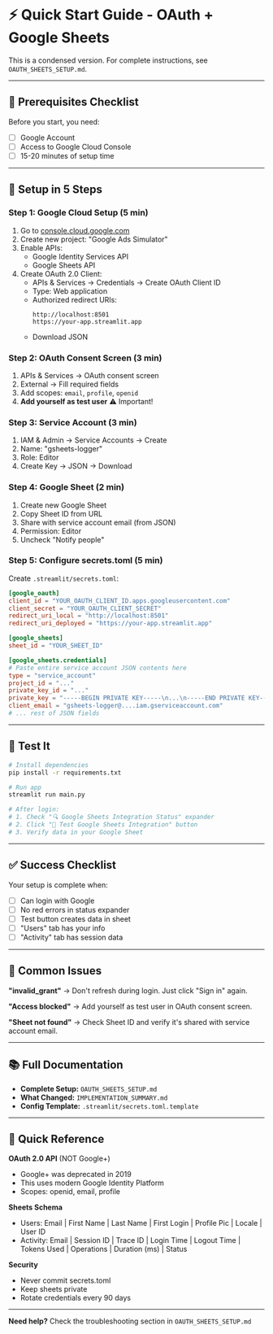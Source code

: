 # ⚡ Quick Start Guide - OAuth + Google Sheets

This is a condensed version. For complete instructions, see `OAUTH_SHEETS_SETUP.md`.

---

## 📝 Prerequisites Checklist

Before you start, you need:
- [ ] Google Account
- [ ] Access to Google Cloud Console
- [ ] 15-20 minutes of setup time

---

## 🚀 Setup in 5 Steps

### Step 1: Google Cloud Setup (5 min)

1. Go to [console.cloud.google.com](https://console.cloud.google.com/)
2. Create new project: "Google Ads Simulator"
3. Enable APIs:
   - Google Identity Services API
   - Google Sheets API
4. Create OAuth 2.0 Client:
   - APIs & Services → Credentials → Create OAuth Client ID
   - Type: Web application
   - Authorized redirect URIs:
     ```
     http://localhost:8501
     https://your-app.streamlit.app
     ```
   - Download JSON

### Step 2: OAuth Consent Screen (3 min)

1. APIs & Services → OAuth consent screen
2. External → Fill required fields
3. Add scopes: `email`, `profile`, `openid`
4. **Add yourself as test user** ⚠️ Important!

### Step 3: Service Account (3 min)

1. IAM & Admin → Service Accounts → Create
2. Name: "gsheets-logger"
3. Role: Editor
4. Create Key → JSON → Download

### Step 4: Google Sheet (2 min)

1. Create new Google Sheet
2. Copy Sheet ID from URL
3. Share with service account email (from JSON)
4. Permission: Editor
5. Uncheck "Notify people"

### Step 5: Configure secrets.toml (5 min)

Create `.streamlit/secrets.toml`:

```toml
[google_oauth]
client_id = "YOUR_OAUTH_CLIENT_ID.apps.googleusercontent.com"
client_secret = "YOUR_OAUTH_CLIENT_SECRET"
redirect_uri_local = "http://localhost:8501"
redirect_uri_deployed = "https://your-app.streamlit.app"

[google_sheets]
sheet_id = "YOUR_SHEET_ID"

[google_sheets.credentials]
# Paste entire service account JSON contents here
type = "service_account"
project_id = "..."
private_key_id = "..."
private_key = "-----BEGIN PRIVATE KEY-----\n...\n-----END PRIVATE KEY-----\n"
client_email = "gsheets-logger@....iam.gserviceaccount.com"
# ... rest of JSON fields
```

---

## 🧪 Test It

```bash
# Install dependencies
pip install -r requirements.txt

# Run app
streamlit run main.py

# After login:
# 1. Check "🔍 Google Sheets Integration Status" expander
# 2. Click "🧪 Test Google Sheets Integration" button
# 3. Verify data in your Google Sheet
```

---

## ✅ Success Checklist

Your setup is complete when:

- [ ] Can login with Google
- [ ] No red errors in status expander
- [ ] Test button creates data in sheet
- [ ] "Users" tab has your info
- [ ] "Activity" tab has session data

---

## 🔧 Common Issues

**"invalid_grant"**
→ Don't refresh during login. Just click "Sign in" again.

**"Access blocked"**
→ Add yourself as test user in OAuth consent screen.

**"Sheet not found"**
→ Check Sheet ID and verify it's shared with service account email.

---

## 📚 Full Documentation

- **Complete Setup:** `OAUTH_SHEETS_SETUP.md`
- **What Changed:** `IMPLEMENTATION_SUMMARY.md`
- **Config Template:** `.streamlit/secrets.toml.template`

---

## 🎯 Quick Reference

**OAuth 2.0 API** (NOT Google+)
- Google+ was deprecated in 2019
- This uses modern Google Identity Platform
- Scopes: openid, email, profile

**Sheets Schema**
- Users: Email | First Name | Last Name | First Login | Profile Pic | Locale | User ID
- Activity: Email | Session ID | Trace ID | Login Time | Logout Time | Tokens Used | Operations | Duration (ms) | Status

**Security**
- Never commit secrets.toml
- Keep sheets private
- Rotate credentials every 90 days

---

**Need help?** Check the troubleshooting section in `OAUTH_SHEETS_SETUP.md`
